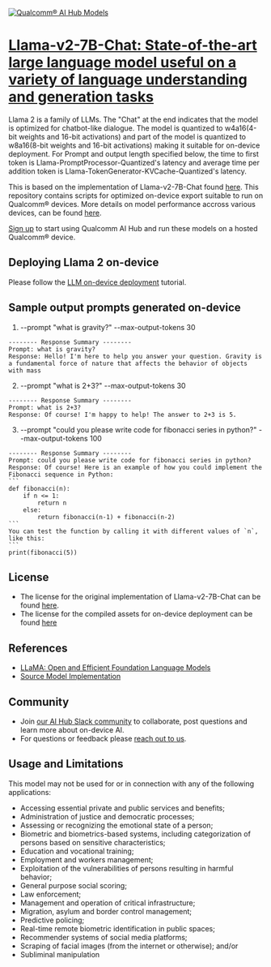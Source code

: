 [![Qualcomm® AI Hub Models](https://qaihub-public-assets.s3.us-west-2.amazonaws.com/qai-hub-models/quic-logo.jpg)](../../README.md)


# [Llama-v2-7B-Chat: State-of-the-art large language model useful on a variety of language understanding and generation tasks](https://aihub.qualcomm.com/models/llama_v2_7b_chat_quantized)

Llama 2 is a family of LLMs. The "Chat" at the end indicates that the model is optimized for chatbot-like dialogue. The model is quantized to w4a16(4-bit weights and 16-bit activations) and part of the model is quantized to w8a16(8-bit weights and 16-bit activations) making it suitable for on-device deployment. For Prompt and output length specified below, the time to first token is Llama-PromptProcessor-Quantized's latency and average time per addition token is Llama-TokenGenerator-KVCache-Quantized's latency.

This is based on the implementation of Llama-v2-7B-Chat found [here](https://huggingface.co/meta-llama/Llama-2-7b-chat-hf). This repository contains scripts for optimized on-device
export suitable to run on Qualcomm® devices. More details on model performance
accross various devices, can be found [here](https://aihub.qualcomm.com/models/llama_v2_7b_chat_quantized).

[Sign up](https://myaccount.qualcomm.com/signup) to start using Qualcomm AI Hub and run these models on a hosted Qualcomm® device.

## Deploying Llama 2 on-device

Please follow the [LLM on-device deployment](https://github.com/quic/ai-hub-apps/tree/main/tutorials/llm_on_genie) tutorial.

## Sample output prompts generated on-device
1. --prompt "what is gravity?" --max-output-tokens 30
~~~
-------- Response Summary --------
Prompt: what is gravity?
Response: Hello! I'm here to help you answer your question. Gravity is a fundamental force of nature that affects the behavior of objects with mass
~~~

2. --prompt "what is 2+3?" --max-output-tokens 30
~~~
-------- Response Summary --------
Prompt: what is 2+3?
Response: Of course! I'm happy to help! The answer to 2+3 is 5.
~~~

3. --prompt "could you please write code for fibonacci series in python?" --max-output-tokens 100
~~~
-------- Response Summary --------
Prompt: could you please write code for fibonacci series in python?
Response: Of course! Here is an example of how you could implement the Fibonacci sequence in Python:
```
def fibonacci(n):
    if n <= 1:
        return n
    else:
        return fibonacci(n-1) + fibonacci(n-2)
```
You can test the function by calling it with different values of `n`, like this:
```
print(fibonacci(5))
~~~





## License
* The license for the original implementation of Llama-v2-7B-Chat can be found
  [here](https://github.com/facebookresearch/llama/blob/main/LICENSE).
* The license for the compiled assets for on-device deployment can be found [here](https://github.com/facebookresearch/llama/blob/main/LICENSE)


## References
* [LLaMA: Open and Efficient Foundation Language Models](https://arxiv.org/abs/2302.13971)
* [Source Model Implementation](https://huggingface.co/meta-llama/Llama-2-7b-chat-hf)



## Community
* Join [our AI Hub Slack community](https://aihub.qualcomm.com/community/slack) to collaborate, post questions and learn more about on-device AI.
* For questions or feedback please [reach out to us](mailto:ai-hub-support@qti.qualcomm.com).


## Usage and Limitations

This model may not be used for or in connection with any of the following applications:

- Accessing essential private and public services and benefits;
- Administration of justice and democratic processes;
- Assessing or recognizing the emotional state of a person;
- Biometric and biometrics-based systems, including categorization of persons based on sensitive characteristics;
- Education and vocational training;
- Employment and workers management;
- Exploitation of the vulnerabilities of persons resulting in harmful behavior;
- General purpose social scoring;
- Law enforcement;
- Management and operation of critical infrastructure;
- Migration, asylum and border control management;
- Predictive policing;
- Real-time remote biometric identification in public spaces;
- Recommender systems of social media platforms;
- Scraping of facial images (from the internet or otherwise); and/or
- Subliminal manipulation


